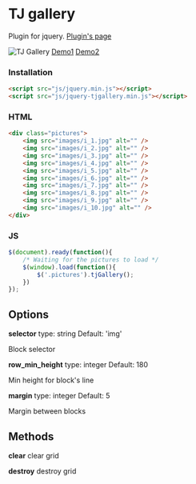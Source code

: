 # TJ gallery
Plugin for jquery. 
[Plugin's page](https://tj-s.ru/tod/tj-gallery.html)

![TJ Gallery](https://tj-s.ru/images/articles/img_blog.jpg)
[Demo1](https://tj-s.ru/demo/tjgallery/img.html)
[Demo2](https://tj-s.ru/demo/tjgallery/div.html)

### Installation
```html
<script src="js/jquery.min.js"></script>
<script src="js/jquery-tjgallery.min.js"></script>
```

### HTML
```html
<div class="pictures">
    <img src="images/i_1.jpg" alt="" />
    <img src="images/i_2.jpg" alt="" />
    <img src="images/i_3.jpg" alt="" />
    <img src="images/i_4.jpg" alt="" />
    <img src="images/i_5.jpg" alt="" />
    <img src="images/i_6.jpg" alt="" />
    <img src="images/i_7.jpg" alt="" />
    <img src="images/i_8.jpg" alt="" />
    <img src="images/i_9.jpg" alt="" />
    <img src="images/i_10.jpg" alt="" />
</div>
```


### JS
```javascript
$(document).ready(function(){
    /* Waiting for the pictures to load */
    $(window).load(function(){
        $('.pictures').tjGallery();
    })
});
```

## Options
**selector**
type: string
Default: 'img'

Block selector


**row_min_height**
type: integer
Default: 180

Min height for block's line


**margin**
type: integer
Default: 5

Margin between blocks


## Methods
**clear**
clear grid

**destroy**
destroy grid

